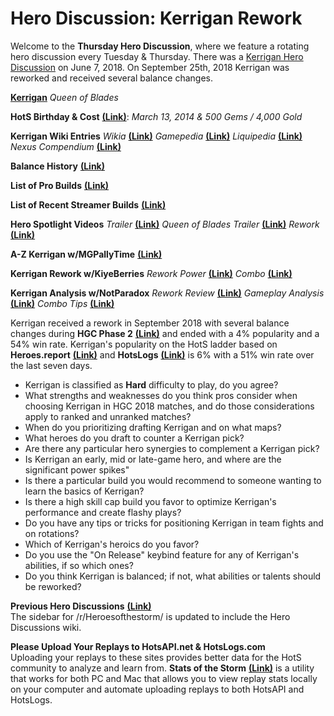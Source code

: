 # Hero Discussion: Kerrigan Rework  
  
Welcome to the **Thursday Hero Discussion**, where we feature a rotating hero discussion every Tuesday & Thursday.  There was a [Kerrigan Hero Discussion](https://www.reddit.com/r/heroesofthestorm/comments/8p8xb3/hero_discussion_kerrigan/) on June 7, 2018.  On September 25th, 2018 Kerrigan was reworked and received several balance changes.  

[**Kerrigan**](https://vignette.wikia.nocookie.net/heroesofthestorm/images/c/cc/Kerrigan_queen_of_blades_by_mr_jack.jpg/revision/latest/scale-to-width-down/350?cb=20180129120951) *Queen of Blades*

**HotS Birthday & Cost** [**(Link)**](https://heroesofthestorm.gamepedia.com/List_of_heroes_by_release_date): *March 13, 2014 & 500 Gems / 4,000 Gold*

**Kerrigan Wiki Entries** *Wikia* [**(Link)**](http://heroesofthestorm.wikia.com/wiki/Kerrigan) *Gamepedia* [**(Link)**](https://heroesofthestorm.gamepedia.com/Kerrigan) *Liquipedia* [**(Link)**](http://liquipedia.net/heroes/Kerrigan) *Nexus Compendium* [**(Link)**](http://nexuscompendium.com/hero.php?h=kerrigan)

**Balance History** [**(Link)**](https://heroespatchnotes.com/hero/kerrigan.html)

**List of Pro Builds** [**(Link)**](https://lerhond.pl/probuilds/kerrigan/)  

**List of Recent Streamer Builds** [**(Link)**](https://heroesshare.net/games/hero/28)  

**Hero Spotlight Videos** *Trailer* [**(Link)**](https://www.youtube.com/watch?v=YH9rEjS2O0w) *Queen of Blades Trailer* [**(Link)**](https://www.youtube.com/watch?v=6ibwra7mz4M) *Rework* [**(Link)**](https://www.youtube.com/watch?v=7LJ7HqH4sNk) 

**A-Z Kerrigan w/MGPallyTime** [**(Link)**](https://www.youtube.com/watch?v=QoPJmaJdEm4)  

**Kerrigan Rework w/KiyeBerries**  *Rework Power* [**(Link)**](https://www.youtube.com/watch?v=RvnEz_VGrqY) *Combo* [**(Link)**](https://www.youtube.com/watch?v=QDLdU7fMPy4)

**Kerrigan Analysis w/NotParadox** *Rework Review* [**(Link)**](https://www.youtube.com/watch?v=p8w5Q_kh70E) *Gameplay Analysis* [**(Link)**](https://www.youtube.com/watch?v=fU_et4ZMiC4) *Combo Tips* [**(Link)**](https://www.youtube.com/watch?v=xfFnMwV4Hvo) 

Kerrigan received a rework in September 2018 with several balance changes during **HGC Phase 2** [**(Link)**](https://masterleague.net/meta/heroes/?t=373&t=374&t=375&t=326&t=320&t=328&t=322&t=327&t=321&t=368&t=367&t=285&t=297&t=286&t=281&t=255&t=280&t=253&t=279&t=252) and ended with a 4% popularity and a 54% win rate.  Kerrigan's popularity on the HotS ladder based on **Heroes.report** [**(Link)**](https://heroes.report/heroes/Kerrigan) and **HotsLogs** [**(Link)**](https://www.hotslogs.com/Sitewide/HeroDetails?Hero=Kerrigan) is 6% with a 51% win rate over the last seven days.  
  
* Kerrigan is classified as **Hard** difficulty to play, do you agree?
* What strengths and weaknesses do you think pros consider when choosing Kerrigan in HGC 2018 matches, and do those considerations apply to ranked and unranked matches?
* When do you prioritizing drafting Kerrigan and on what maps?
* What heroes do you draft to counter a Kerrigan pick?
* Are there any particular hero synergies to complement a Kerrigan pick?
* Is Kerrigan an early, mid or late-game hero, and where are the significant power spikes"
* Is there a particular build you would recommend to someone wanting to learn the basics of Kerrigan?
* Is there a high skill cap build you favor to optimize Kerrigan's performance and create flashy plays?
* Do you have any tips or tricks for positioning Kerrigan in team fights and on rotations?
* Which of Kerrigan's heroics do you favor?  
* Do you use the "On Release" keybind feature for any of Kerrigan's abilities, if so which ones?
* Do you think Kerrigan is balanced; if not, what abilities or talents should be reworked?

**Previous Hero Discussions** [**(Link)**](https://www.reddit.com/r/heroesofthestorm/wiki/herodiscussions)  
The sidebar for /r/Heroesofthestorm/ is updated to include the Hero Discussions wiki.

**Please Upload Your Replays to HotsAPI.net & HotsLogs.com**  
Uploading your replays to these sites provides better data for the HotS community to analyze and learn from. **Stats of the Storm** [**(Link)**](https://ebshimizu.github.io/stats-of-the-storm/) is a utility that works for both PC and Mac that allows you to view replay stats locally on your computer and automate uploading replays to both HotsAPI and HotsLogs.